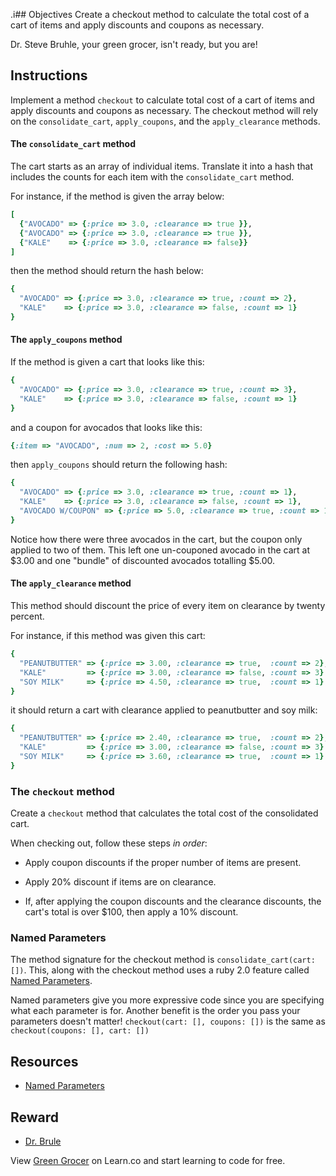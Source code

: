 .i## Objectives
Create a checkout method to calculate the total cost of a cart of items and apply discounts and coupons as necessary.

Dr. Steve Bruhle, your green grocer, isn't ready, but you are!

## Instructions

Implement a method `checkout` to calculate total cost of a cart of items and apply discounts and coupons as necessary. The checkout method will rely on the `consolidate_cart`, `apply_coupons`, and the `apply_clearance` methods.

#### The `consolidate_cart` method

The cart starts as an array of individual items. Translate it into a hash that includes the counts for each item with the `consolidate_cart` method.

For instance, if the method is given the array below:

```ruby
[
  {"AVOCADO" => {:price => 3.0, :clearance => true }},
  {"AVOCADO" => {:price => 3.0, :clearance => true }},
  {"KALE"    => {:price => 3.0, :clearance => false}}
]
```
then the method should return the hash below:

```ruby
{
  "AVOCADO" => {:price => 3.0, :clearance => true, :count => 2},
  "KALE"    => {:price => 3.0, :clearance => false, :count => 1}
}
```

#### The `apply_coupons` method

If the method is given a cart that looks like this:

```ruby
{
  "AVOCADO" => {:price => 3.0, :clearance => true, :count => 3},
  "KALE"    => {:price => 3.0, :clearance => false, :count => 1}
}
```
and a coupon for avocados that looks like this:

```ruby
{:item => "AVOCADO", :num => 2, :cost => 5.0}

```

then `apply_coupons` should return the following hash:

```ruby
{
  "AVOCADO" => {:price => 3.0, :clearance => true, :count => 1},
  "KALE"    => {:price => 3.0, :clearance => false, :count => 1},
  "AVOCADO W/COUPON" => {:price => 5.0, :clearance => true, :count => 1},
}
```

Notice how there were three avocados in the cart, but the coupon only applied to two of them. This left one un-couponed avocado in the cart at $3.00 and one "bundle" of discounted avocados totalling $5.00.

#### The `apply_clearance` method

This method should discount the price of every item on clearance by twenty percent.

For instance, if this method was given this cart:

```ruby
{
  "PEANUTBUTTER" => {:price => 3.00, :clearance => true,  :count => 2},
  "KALE"         => {:price => 3.00, :clearance => false, :count => 3}
  "SOY MILK"     => {:price => 4.50, :clearance => true,  :count => 1}
}
```

it should return a cart with clearance applied to peanutbutter and soy milk:

```ruby
{
  "PEANUTBUTTER" => {:price => 2.40, :clearance => true,  :count => 2},
  "KALE"         => {:price => 3.00, :clearance => false, :count => 3}
  "SOY MILK"     => {:price => 3.60, :clearance => true,  :count => 1}
}
```

### The `checkout` method

Create a `checkout` method that calculates the total cost of the consolidated cart.

When checking out, follow these steps *in order*:

* Apply coupon discounts if the proper number of items are present.

* Apply 20% discount if items are on clearance.

* If, after applying the coupon discounts and the clearance discounts, the cart's total is over $100, then apply a 10% discount.

### Named Parameters

The method signature for the checkout method is
`consolidate_cart(cart:[])`. This, along with the checkout method uses a ruby 2.0 feature called [Named Parameters](http://brainspec.com/blog/2012/10/08/keyword-arguments-ruby-2-0/).

Named parameters give you more expressive code since you are specifying what each parameter is for. Another benefit is the order you pass your parameters doesn't matter!
`checkout(cart: [], coupons: [])` is the same as `checkout(coupons: [], cart: [])`

## Resources

* [Named Parameters](https://robots.thoughtbot.com/ruby-2-keyword-arguments)

## Reward

* [Dr. Brule](http://www.adultswim.com/videos/tim-and-eric-awesome-show-great-job/dr-brule-your-green-grocer/)

<p data-visibility='hidden'>View <a href='https://learn.co/lessons/green_grocer'>Green Grocer</a> on Learn.co and start learning to code for free.</p>
